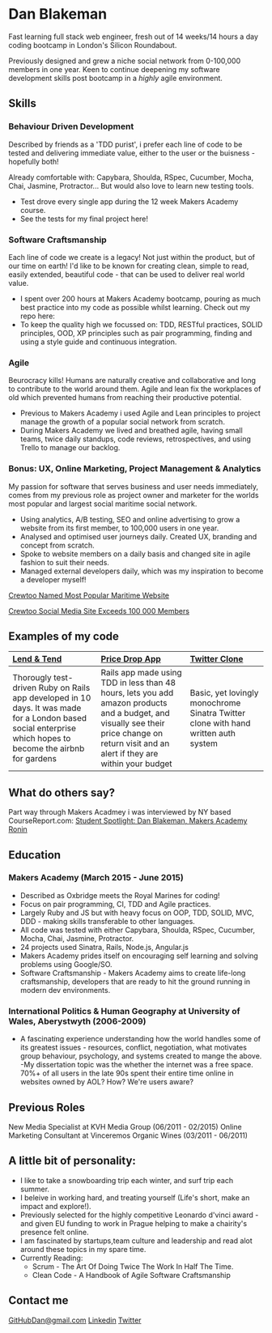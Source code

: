 # Dan Blakeman

Fast learning full stack web engineer, fresh out of 14 weeks/14 hours a day coding bootcamp in London's Silicon Roundabout.

Previously designed and grew a niche social network from 0-100,000 members in one year. Keen to continue deepening my software development skills post bootcamp in a *highly* agile environment.


## Skills

### Behaviour Driven Development

Described by friends as a 'TDD purist', i prefer each line of code to be tested and delivering immediate value, either to the user or the buisness - hopefully both!

Already comfortable with: Capybara, Shoulda, RSpec, Cucumber, Mocha, Chai, Jasmine, Protractor... But would also love to learn new testing tools.
- Test drove every single app during the 12 week Makers Academy course.
- See the tests for my final project here!

### Software Craftsmanship

Each line of code we create is a legacy! Not just within the product, but of our time on earth! I'd like to be known for creating clean, simple to read, easily extended, beautiful code - that can be used to deliver real world value.

- I spent over 200 hours at Makers Academy bootcamp, pouring as much best practice into my code as possible whilst learning. Check out my repo here:
- To keep the quality high we focussed on: TDD, RESTful practices, SOLID principles, OOD, XP principles such as pair programming, finding and using a style guide and continuous integration.


### Agile

Beurocracy kills! Humans are naturally creative and collaborative and long to contribute to the world around them. Agile and lean fix the workplaces of old which prevented humans from reaching their productive potential.

- Previous to Makers Academy i used Agile and Lean principles to project manage the growth of a popular social network from scratch.
- During Makers Academy we lived and breathed agile, having small teams, twice daily standups, code reviews, retrospectives, and using Trello to manage our backlog.


### Bonus: UX, Online Marketing, Project Management & Analytics

My passion for software that serves business and user needs immediately, comes from my previous role as project owner and marketer for the worlds most popular and largest social maritime social network.

- Using analytics, A/B testing, SEO and online advertising to grow a website from its first member, to 100,000 users in one year.
- Analysed and optimised user journeys daily. Created UX, branding and concept from scratch.
- Spoke to website members on a daily basis and changed site in agile fashion to suit their needs.
- Managed external developers daily, which was my inspiration to become a developer myself!

[Crewtoo Named Most Popular Maritime Website](http://www.marketwatch.com/story/kvh-crewtoo-named-most-popular-maritime-website-2014-06-12)

[Crewtoo Social Media Site Exceeds 100 000 Members](http://www.stockhouse.com/news/press-releases/2014/03/17/crewtoo-social-media-site-for-seafarers-exceeds-100-000-members)

## Examples of my code

| [Lend & Tend](https://github.com/DanBlakeman/lend_and_tend) | [Price Drop App](https://github.com/DanBlakeman/price-drop-app) | [Twitter Clone](https://github.com/DanBlakeman/chitter-challenge) |
|:--------------- |:-------- |:--------- |
| Thorougly test-driven Ruby on Rails app developed in 10 days. It was made for a London based social enterprise which hopes to become the airbnb for gardens | Rails app made using TDD in less than 48 hours, lets you add amazon products and a budget, and visually see their price change on return visit and an alert if they are within your budget | Basic, yet lovingly monochrome Sinatra Twitter clone with hand written auth system |


## What do others say?

Part way through Makers Acadmey i was interviewed by NY based CourseReport.com: [Student Spotlight: Dan Blakeman, Makers Academy Ronin
](https://www.coursereport.com/schools/makers-academy#/news/student-spotlight-dan-blakeman-makers-academy-ronin)


## Education

### Makers Academy (March 2015 - June 2015)

- Described as Oxbridge meets the Royal Marines for coding!
- Focus on pair programming, CI, TDD and Agile practices.
- Largely Ruby and JS but with heavy focus on OOP, TDD, SOLID, MVC, DDD - making skills transferable to other languages.
- All code was tested with either Capybara, Shoulda, RSpec, Cucumber, Mocha, Chai, Jasmine, Protractor.
- 24 projects used Sinatra, Rails, Node.js, Angular.js
- Makers Academy prides itself on encouraging self learning and solving problems using Google/SO.
- Software Craftsmanship - Makers Academy aims to create life-long craftsmanship, developers that are ready to hit the ground running in modern dev environments.


### International Politics & Human Geography at University of Wales, Aberystwyth (2006-2009)

- A fascinating experience understanding how the world handles some of its greatest issues - resources, conflict, negotiation, what motivates group behaviour, psychology, and systems created to mange the above.
-My dissertation topic was the whether the internet was a free space. 70%+ of all users in the late 90s spent their entire time online in websites owned by AOL? How? We're users aware?

## Previous Roles

New Media Specialist at KVH Media Group (06/2011 - 02/2015)
Online Marketing Consultant at Vinceremos Organic Wines (03/2011 - 06/2011)

## A little bit of personality:

- I like to take a snowboarding trip each winter, and
surf trip each summer.
- I beleive in working hard, and treating yourself (Life's short, make an impact and explore!).
- Previously selected for the highly competitive Leonardo d'vinci award - and given EU funding to work in Prague helping to make a chairity's presence felt online.
- I am fascinated by startups,team culture and leadership and read alot around these topics in my spare time.
- Currently Reading:
  - Scrum - The Art Of Doing Twice The Work In Half The Time.
  - Clean Code - A Handbook of Agile Software Craftsmanship



## Contact me

GitHubDan@gmail.com
[Linkedin](https://www.linkedin.com/profile/view?id=239839754)
[Twitter](https://twitter.com/grok_with_dan)

